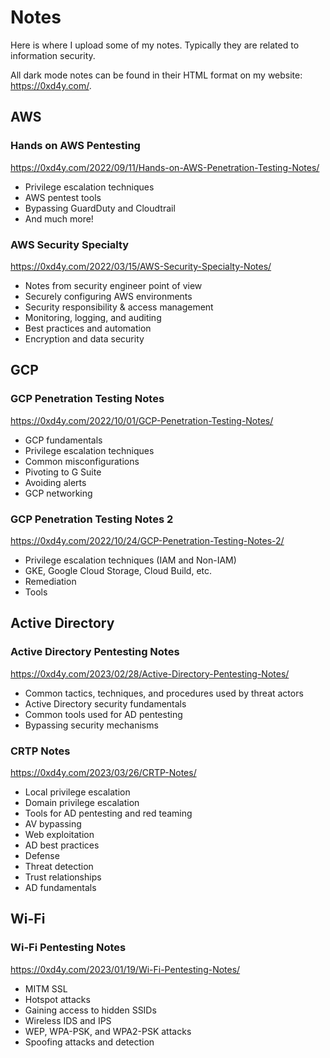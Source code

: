 # Notes
Here is where I upload some of my notes. Typically they are related to information security.

All dark mode notes can be found in their HTML format on my website: https://0xd4y.com/.

## AWS
### Hands on AWS Pentesting
https://0xd4y.com/2022/09/11/Hands-on-AWS-Penetration-Testing-Notes/
- Privilege escalation techniques
- AWS pentest tools
- Bypassing GuardDuty and Cloudtrail
- And much more!

### AWS Security Specialty
https://0xd4y.com/2022/03/15/AWS-Security-Specialty-Notes/
- Notes from security engineer point of view
- Securely configuring AWS environments
- Security responsibility & access management 
- Monitoring, logging, and auditing 
- Best practices and automation 
- Encryption and data security

## GCP
### GCP Penetration Testing Notes
https://0xd4y.com/2022/10/01/GCP-Penetration-Testing-Notes/
- GCP fundamentals
- Privilege escalation techniques 
- Common misconfigurations
- Pivoting to G Suite
- Avoiding alerts
- GCP networking

### GCP Penetration Testing Notes 2
https://0xd4y.com/2022/10/24/GCP-Penetration-Testing-Notes-2/
- Privilege escalation techniques (IAM and Non-IAM)
- GKE, Google Cloud Storage, Cloud Build, etc.
- Remediation
- Tools

## Active Directory
### Active Directory Pentesting Notes
https://0xd4y.com/2023/02/28/Active-Directory-Pentesting-Notes/
- Common tactics, techniques, and procedures used by threat actors
- Active Directory security fundamentals
- Common tools used for AD pentesting
- Bypassing security mechanisms

### CRTP Notes
https://0xd4y.com/2023/03/26/CRTP-Notes/
- Local privilege escalation
- Domain privilege escalation
- Tools for AD pentesting and red teaming
- AV bypassing
- Web exploitation
- AD best practices
- Defense
- Threat detection
- Trust relationships
- AD fundamentals


## Wi-Fi
### Wi-Fi Pentesting Notes
https://0xd4y.com/2023/01/19/Wi-Fi-Pentesting-Notes/
- MITM SSL
- Hotspot attacks
- Gaining access to hidden SSIDs
- Wireless IDS and IPS
- WEP, WPA-PSK, and WPA2-PSK attacks 
- Spoofing attacks and detection



